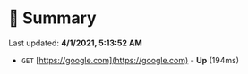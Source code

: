 # 📖 Summary
Last updated: **4/1/2021, 5:13:52 AM**

- `GET` [https://google.com](https://google.com) - **Up** (194ms)
